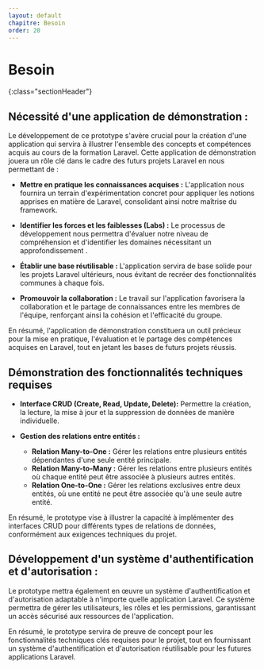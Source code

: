 ```yaml
---
layout: default
chapitre: Besoin
order: 20
---
```


# Besoin 

{:class="sectionHeader"}

<!-- new slide -->

## Nécessité d'une application de démonstration :

<!-- TODO : image -->

Le développement de ce prototype s'avère crucial pour la création d'une application qui servira à illustrer l'ensemble des concepts et compétences acquis au cours de la formation Laravel. Cette application de démonstration jouera un rôle clé dans le cadre des futurs projets Laravel en nous permettant de :

* **Mettre en pratique les connaissances acquises :** L'application nous fournira un terrain d'expérimentation concret pour appliquer les notions apprises en matière de Laravel, consolidant ainsi notre maîtrise du framework.

* **Identifier les forces et les faiblesses (Labs) :** Le processus de développement nous permettra d'évaluer notre niveau de compréhension et d'identifier les domaines nécessitant un approfondissement .

* **Établir une base réutilisable :** L'application servira de base solide pour les projets Laravel ultérieurs, nous évitant de recréer des fonctionnalités communes à chaque fois.

* **Promouvoir la collaboration :** Le travail sur l'application favorisera la collaboration et le partage de connaissances entre les membres de l'équipe, renforçant ainsi la cohésion et l'efficacité du groupe.

En résumé, l'application de démonstration constituera un outil précieux pour la mise en pratique, l'évaluation et le partage des compétences acquises en Laravel, tout en jetant les bases de futurs projets réussis.


## Démonstration des fonctionnalités techniques requises 

<!-- TODO : Insertion d'une image qui représente  l'objectif 1 - différents types de relations de données -->

* **Interface CRUD (Create, Read, Update, Delete):** Permettre la création, la lecture, la mise à jour et la suppression de données de manière individuelle.

* **Gestion des relations entre entités :**
    * **Relation Many-to-One :** Gérer les relations entre plusieurs entités dépendantes d'une seule entité principale.
    * **Relation Many-to-Many :** Gérer les relations entre plusieurs entités où chaque entité peut être associée à plusieurs autres entités.
    * **Relation One-to-One :** Gérer les relations exclusives entre deux entités, où une entité ne peut être associée qu'à une seule autre entité.

En résumé, le prototype vise à illustrer la capacité à implémenter des interfaces CRUD pour différents types de relations de données, conformément aux exigences techniques du projet.

## Développement d'un système d'authentification et d'autorisation : 

<!-- TODO : Insertion d'une image qui représente  l'objectif 2 - un système d'authentification et d'autorisation réutilisable-->

Le prototype mettra également en œuvre un système d'authentification et d'autorisation adaptable à n'importe quelle application Laravel. Ce système permettra de gérer les utilisateurs, les rôles et les permissions, garantissant un accès sécurisé aux ressources de l'application.

En résumé, le prototype servira de preuve de concept pour les fonctionnalités techniques clés requises pour le projet, tout en fournissant un système d'authentification et d'autorisation réutilisable pour les futures applications Laravel.